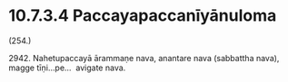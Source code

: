 # 10.7.3.4 Paccayapaccanīyānuloma

(254.)

2942\. Nahetupaccayā ārammaṇe nava, anantare nava (sabbattha nava), magge tīṇi…pe…  avigate nava.
